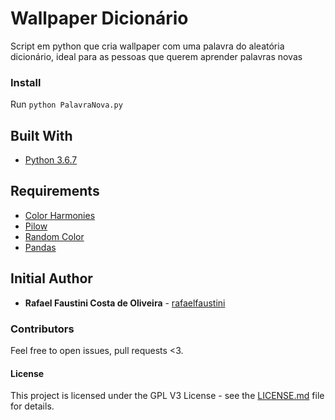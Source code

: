 # Wallpaper Dicionário

Script em python que cria wallpaper com uma palavra do aleatória dicionário, ideal para as pessoas que querem aprender palavras novas

### Install

Run ```python PalavraNova.py```

## Built With

* [Python 3.6.7](https://developer.android.com/studio/?hl=pt-br)

## Requirements

* [Color Harmonies](https://github.com/baptistemanteau/colorharmonies)
* [Pilow](https://github.com/python-pillow/Pillow)
* [Random Color](https://github.com/kevinwuhoo/randomcolor-py)
* [Pandas](https://github.com/pandas-dev/pandas)




## Initial Author
* **Rafael Faustini Costa de Oliveira**  - [rafaelfaustini](https://github.com/rafaelfaustini)


### Contributors
Feel free to open issues, pull requests <3.

#### License
This project is licensed under the GPL V3 License - see the [LICENSE.md](LICENSE.md) file for details.
